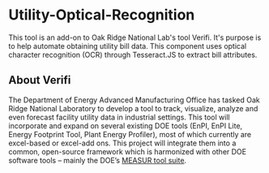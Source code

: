 # Utility-Optical-Recognition
This tool is an add-on to Oak Ridge National Lab's tool Verifi. It's purpose is to help automate obtaining utility bill data. This component uses optical character recognition (OCR) through Tesseract.JS to extract bill attributes.

## About Verifi
The Department of Energy Advanced Manufacturing Office has tasked Oak Ridge National Laboratory to develop a tool to track, visualize, analyze and even forecast facility utility data in industrial settings. This tool will incorporate and expand on several existing DOE tools (EnPI, EnPI Lite, Energy Footprint Tool, Plant Energy Profiler), most of which currently are excel-based or excel-add ons. This project will integrate them into a common, open-source framework which is harmonized with other DOE software tools – mainly the DOE’s <a href="https://github.com/ORNL-AMO/AMO-Tools-Desktop">MEASUR tool suite</a>. 